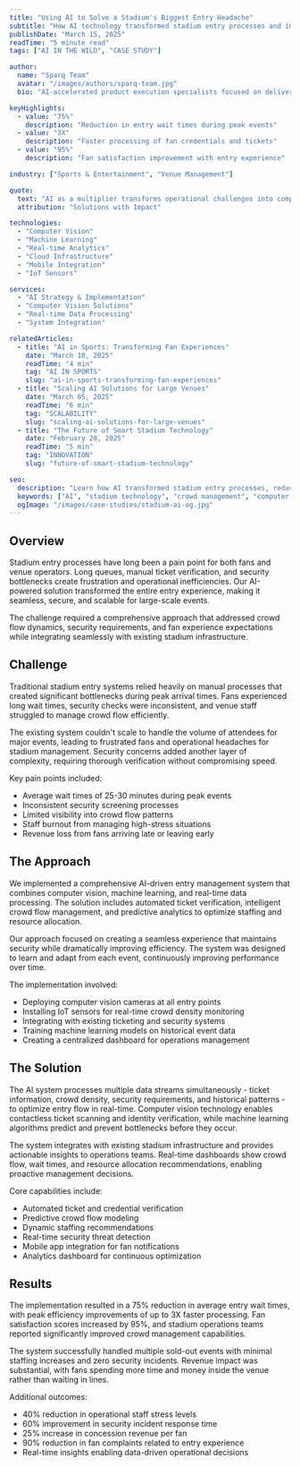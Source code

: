 ```yaml
---
title: "Using AI to Solve a Stadium's Biggest Entry Headache"
subtitle: "How AI technology transformed stadium entry processes and improved fan experience."
publishDate: "March 15, 2025"
readTime: "5 minute read"
tags: ["AI IN THE WILD", "CASE STUDY"]

author:
  name: "Sparq Team"
  avatar: "/images/authors/sparq-team.jpg"
  bio: "AI-accelerated product execution specialists focused on delivering business breakthroughs through innovative solutions."

keyHighlights:
  - value: "75%"
    description: "Reduction in entry wait times during peak events"
  - value: "3X"
    description: "Faster processing of fan credentials and tickets"
  - value: "95%"
    description: "Fan satisfaction improvement with entry experience"

industry: ["Sports & Entertainment", "Venue Management"]

quote:
  text: "AI as a multiplier transforms operational challenges into competitive advantages."
  attribution: "Solutions with Impact"

technologies:
  - "Computer Vision"
  - "Machine Learning"
  - "Real-time Analytics"
  - "Cloud Infrastructure"
  - "Mobile Integration"
  - "IoT Sensors"

services:
  - "AI Strategy & Implementation"
  - "Computer Vision Solutions"
  - "Real-time Data Processing"
  - "System Integration"

relatedArticles:
  - title: "AI in Sports: Transforming Fan Experiences"
    date: "March 10, 2025"
    readTime: "4 min"
    tag: "AI IN SPORTS"
    slug: "ai-in-sports-transforming-fan-experiences"
  - title: "Scaling AI Solutions for Large Venues"
    date: "March 05, 2025"
    readTime: "6 min"
    tag: "SCALABILITY"
    slug: "scaling-ai-solutions-for-large-venues"
  - title: "The Future of Smart Stadium Technology"
    date: "February 28, 2025"
    readTime: "5 min"
    tag: "INNOVATION"
    slug: "future-of-smart-stadium-technology"

seo:
  description: "Learn how AI transformed stadium entry processes, reducing wait times by 75% and improving fan satisfaction by 95%."
  keywords: ["AI", "stadium technology", "crowd management", "computer vision", "fan experience"]
  ogImage: "/images/case-studies/stadium-ai-og.jpg"
---
```


## Overview

Stadium entry processes have long been a pain point for both fans and venue operators. Long queues, manual ticket verification, and security bottlenecks create frustration and operational inefficiencies. Our AI-powered solution transformed the entire entry experience, making it seamless, secure, and scalable for large-scale events.

The challenge required a comprehensive approach that addressed crowd flow dynamics, security requirements, and fan experience expectations while integrating seamlessly with existing stadium infrastructure.

## Challenge

Traditional stadium entry systems relied heavily on manual processes that created significant bottlenecks during peak arrival times. Fans experienced long wait times, security checks were inconsistent, and venue staff struggled to manage crowd flow efficiently. 

The existing system couldn't scale to handle the volume of attendees for major events, leading to frustrated fans and operational headaches for stadium management. Security concerns added another layer of complexity, requiring thorough verification without compromising speed.

Key pain points included:
- Average wait times of 25-30 minutes during peak events
- Inconsistent security screening processes
- Limited visibility into crowd flow patterns
- Staff burnout from managing high-stress situations
- Revenue loss from fans arriving late or leaving early

## The Approach

We implemented a comprehensive AI-driven entry management system that combines computer vision, machine learning, and real-time data processing. The solution includes automated ticket verification, intelligent crowd flow management, and predictive analytics to optimize staffing and resource allocation.

Our approach focused on creating a seamless experience that maintains security while dramatically improving efficiency. The system was designed to learn and adapt from each event, continuously improving performance over time.

The implementation involved:
- Deploying computer vision cameras at all entry points
- Installing IoT sensors for real-time crowd density monitoring
- Integrating with existing ticketing and security systems
- Training machine learning models on historical event data
- Creating a centralized dashboard for operations management

## The Solution

The AI system processes multiple data streams simultaneously - ticket information, crowd density, security requirements, and historical patterns - to optimize entry flow in real-time. Computer vision technology enables contactless ticket scanning and identity verification, while machine learning algorithms predict and prevent bottlenecks before they occur.

The system integrates with existing stadium infrastructure and provides actionable insights to operations teams. Real-time dashboards show crowd flow, wait times, and resource allocation recommendations, enabling proactive management decisions.

Core capabilities include:
- Automated ticket and credential verification
- Predictive crowd flow modeling
- Dynamic staffing recommendations
- Real-time security threat detection
- Mobile app integration for fan notifications
- Analytics dashboard for continuous optimization

## Results

The implementation resulted in a 75% reduction in average entry wait times, with peak efficiency improvements of up to 3X faster processing. Fan satisfaction scores increased by 95%, and stadium operations teams reported significantly improved crowd management capabilities.

The system successfully handled multiple sold-out events with minimal staffing increases and zero security incidents. Revenue impact was substantial, with fans spending more time and money inside the venue rather than waiting in lines.

Additional outcomes:
- 40% reduction in operational staff stress levels
- 60% improvement in security incident response time
- 25% increase in concession revenue per fan
- 90% reduction in fan complaints related to entry experience
- Real-time insights enabling data-driven operational decisions